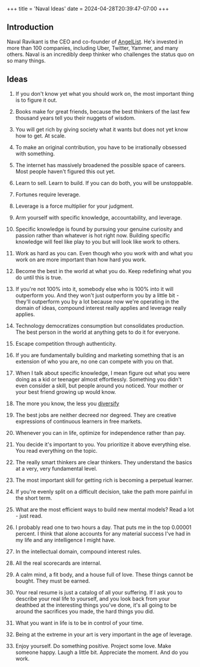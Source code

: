+++
title = 'Naval Ideas'
date = 2024-04-28T20:39:47-07:00
+++
## Introduction
Naval Ravikant is the CEO and co-founder of [AngelList](https://www.angellist.com/). He's invested in more than 100 companies, including Uber, Twitter, Yammer, and many others. Naval is an incredibly deep thinker who challenges the status quo on so many things.


## Ideas
1. If you don't know yet what you should work on, the most important thing is to figure it out.

2. Books make for great friends, because the best thinkers of the last few thousand years tell you their nuggets of wisdom.

3. You will get rich by giving society what it wants but does not yet know how to get. At scale.

4. To make an original contribution, you have to be irrationally obsessed with something.

5. The internet has massively broadened the possible space of careers. Most people haven't figured this out yet.

6. Learn to sell. Learn to build. If you can do both, you will be unstoppable.

7. Fortunes require leverage.

8. Leverage is a force multiplier for your judgment.

9. Arm yourself with specific knowledge, accountability, and leverage.

10. Specific knowledge is found by pursuing your genuine curiosity and passion rather than whatever is hot right now. Building specific knowledge will feel like play to you but will look like work to others.

11. Work as hard as you can. Even though who you work with and what you work on are more important than how hard you work.

12. Become the best in the world at what you do. Keep redefining what you do until this is true.

13. If you're not 100% into it, somebody else who is 100% into it will outperform you. And they won't just outperform you by a little bit - they'll outperform you by a lot because now we're operating in the domain of ideas, compound interest really applies and leverage really applies.

14. Technology democratizes consumption but consolidates production. The best person in the world at anything gets to do it for everyone.

15. Escape competition through authenticity.

16. If you are fundamentally building and marketing something that is an extension of who you are, no one can compete with you on that.

17. When I talk about specific knowledge, I mean figure out what you were doing as a kid or teenager almost effortlessly. Something you didn't even consider a skill, but people around you noticed. Your mother or your best friend growing up would know.

18. The more you know, the less you [diversify](https://medium.com/bullacademy/the-more-knowledgeable-you-are-the-less-you-diversify-8f02f2266977)

19. The best jobs are neither decreed nor degreed. They are creative expressions of continuous learners in free markets.

20. Whenever you can in life, optimize for independence rather than pay.

21. You decide it's important to you. You prioritize it above everything else. You read everything on the topic.

22. The really smart thinkers are clear thinkers. They understand the basics at a very, very fundamental level.

23. The most important skill for getting rich is becoming a perpetual learner.

24. If you're evenly split on a difficult decision, take the path more painful in the short term.

25. What are the most efficient ways to build new mental models? Read a lot - just read.

26. I probably read one to two hours a day. That puts me in the top 0.00001 percent. I think that alone accounts for any material success I've had in my life and any intelligence I might have.

27. In the intellectual domain, compound interest rules.

28. All the real scorecards are internal.

29. A calm mind, a fit body, and a house full of love. These things cannot be bought. They must be earned.

30. Your real resume is just a catalog of all your suffering. If I ask you to describe your real life to yourself, and you look back from your deathbed at the interesting things you've done, it's all going to be around the sacrifices you made, the hard things you did.

31. What you want in life is to be in control of your time.

32. Being at the extreme in your art is very important in the age of leverage.

33. Enjoy yourself. Do something positive. Project some love. Make someone happy. Laugh a little bit. Appreciate the moment. And do you work.

